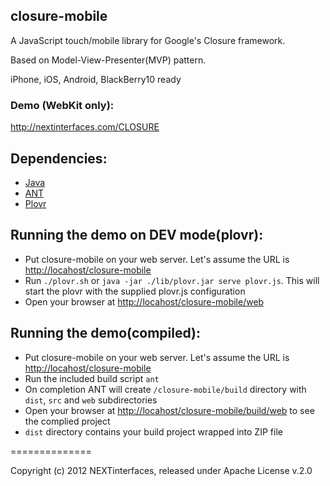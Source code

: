 closure-mobile
--------------

A JavaScript touch/mobile library for Google's Closure framework.

Based on Model-View-Presenter(MVP) pattern.

iPhone, iOS, Android, BlackBerry10 ready

### Demo (WebKit only):
http://nextinterfaces.com/CLOSURE

Dependencies:
-----------------
* [Java](http://www.oracle.com/technetwork/java/javase/downloads/index.html)
* [ANT](http://ant.apache.org/)
* [Plovr](http://plovr.com/)

Running the demo on DEV mode(plovr):
-----------------
* Put closure-mobile on your web server. Let's assume the URL is [http://locahost/closure-mobile](http://locahost/closure-mobile)
* Run `./plovr.sh` or `java -jar ./lib/plovr.jar serve plovr.js`. This will start the plovr with the supplied plovr.js configuration
* Open your browser at  [http://locahost/closure-mobile/web](http://locahost/closure-mobile/web)

Running the demo(compiled):
-----------------
* Put closure-mobile on your web server. Let's assume the URL is [http://locahost/closure-mobile](http://locahost/closure-mobile)
* Run the included build script `ant`
* On completion ANT will create `/closure-mobile/build` directory with `dist`, `src` and `web` subdirectories
* Open your browser at  [http://locahost/closure-mobile/build/web](http://locahost/closure-mobile/build/web) to see the complied project
* `dist` directory contains your build project wrapped into ZIP file

==============

Copyright (c) 2012 NEXTinterfaces, released under Apache License v.2.0